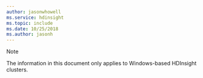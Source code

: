 ```yaml
---
author: jasonwhowell
ms.service: hdinsight
ms.topic: include
ms.date: 10/25/2018
ms.author: jasonh
---
```

> [!NOTE]
> The information in this document only applies to Windows-based HDInsight clusters.
> 
> 

